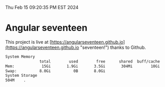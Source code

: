 Thu Feb 15 09:20:35 PM EST 2024

# Angular seventeen


This project is live at [https://angularseventeen.github.io](https://angularseventeen.github.io "seventeen!") thanks to Github.

```bash
System Memory
               total        used        free      shared  buff/cache   available
Mem:            15Gi       1.9Gi       3.5Gi       304Mi        10Gi        13Gi
Swap:          8.0Gi          0B       8.0Gi
System Storage
504M	.
```
```bash
